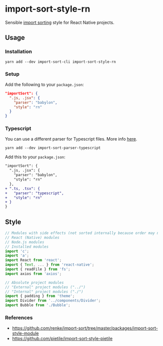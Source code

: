 # import-sort-style-rn

Sensible [import sorting](https://github.com/renke/import-sort/) style for React Native projects.

## Usage

### Installation

```
yarn add --dev import-sort-cli import-sort-style-rn
```

### Setup

Add the following to your `package.json`:

```json
"importSort": {
  ".js, .jsx": {
    "parser": "babylon",
    "style": "rn"
  }
}
```

### Typescript

You can use a different parser for Typescript files. More info [here](https://github.com/renke/import-sort#using-a-different-style-or-parser).

```
yarn add --dev import-sort-parser-typescript
```

Add this to your `package.json`:

```diff
"importSort": {
  ".js, .jsx": {
    "parser": "babylon",
    "style": "rn"
  },
+ ".ts, .tsx": {
+   "parser": "typescript",
+   "style": "rn"
+ }
}
```

## Style

```javascript
// Modules with side effects (not sorted internally because order may matter)
// React (Native) modules
// Node.js modules
// Installed modules
import 'c';
import 'a';
import React from 'react';
import { Text, ... } from 'react-native';
import { readFile } from 'fs';
import axios from 'axios';

// Absolute project modules
// "External" project modules ("../")
// "Internal" project modules ("./")
import { padding } from 'theme';
import Divider from '../components/Divider';
import Bubble from './Bubble';
```

### References

- https://github.com/renke/import-sort/tree/master/packages/import-sort-style-module
- https://github.com/pietile/import-sort-style-pietile
